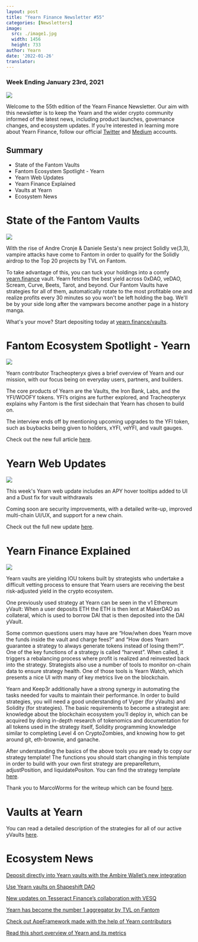 ```yaml
---
layout: post
title: "Yearn Finance Newsletter #55"
categories: [Newsletters]
image:
  src: ./image1.jpg
  width: 1456
  height: 733
author: Yearn
date: '2022-01-26'
translator:
---
```


### Week Ending January 23rd, 2021

![](./image1.jpg?w=1100&h=554)

Welcome to the 55th edition of the Yearn Finance Newsletter. Our aim with this newsletter is to keep the Yearn and the wider crypto community informed of the latest news, including product launches, governance changes, and ecosystem updates. If you’re interested in learning more about Yearn Finance, follow our official [Twitter](https://twitter.com/iearnfinance) and [Medium](https://medium.com/iearn) accounts.

## Summary

- State of the Fantom Vaults
- Fantom Ecosystem Spotlight - Yearn
- Yearn Web Updates
- Yearn Finance Explained
- Vaults at Yearn
- Ecosystem News

# State of the Fantom Vaults

![](./image2.jpg?w=674&h=680)

With the rise of Andre Cronje & Daniele Sesta's new project Solidly ve(3,3), vampire attacks have come to Fantom in order to qualify for the Solidly airdrop to the Top 20 projects by TVL on Fantom.

To take advantage of this, you can tuck your holdings into a comfy [yearn.finance](https://yearn.finance/#/home) vault. Yearn fetches the best yield across 0xDAO, veDAO, Scream, Curve, Beets, Tarot, and beyond. Our Fantom Vaults have strategies for all of them, automatically rotate to the most profitable one and realize profits every 30 minutes so you won't be left holding the bag. We'll be by your side long after the vampwars become another page in a history manga.

What's your move? Start depositing today at [yearn.finance/vaults](https://yearn.finance/vaults).

# Fantom Ecosystem Spotlight - Yearn

![](./image3.jpg?w=1456&h=819)

Yearn contributor Tracheopteryx gives a brief overview of Yearn and our mission, with our focus being on everyday users, partners, and builders.

The core products of Yearn are the Vaults, the Iron Bank, Labs, and the YFI/WOOFY tokens. YFI’s origins are further explored, and Tracheopteryx explains why Fantom is the first sidechain that Yearn has chosen to build on.

The interview ends off by mentioning upcoming upgrades to the YFI token, such as buybacks being given to holders, xYFI, veYFI, and vault gauges.

Check out the new full article [here](https://fantom.foundation/blog/fantom-ecosystem-spotlight-yearn/?__cf_chl_rt_tk=rdrT2KHoFbjTe1yyUOmIDA92AeTmrMPKtQW5yT18mwk-1643234302-0-gaNycGzNCH0).

# Yearn Web Updates

![](./image4.jpg?w=900&h=734)

This week's Yearn web update includes an APY hover tooltips added to UI and a Dust fix for vault withdrawals

Coming soon are security improvements, with a detailed write-up, improved multi-chain UI/UX, and support for a new chain.

Check out the full new update [here](https://yearnweb.substack.com/p/yearn-web-engineering-update-7d7?r=2y79e&utm_campaign=post&utm_medium=web).

# Yearn Finance Explained

![](./image5.jpg?w=1000&h=531)

Yearn vaults are yielding IOU tokens built by strategists who undertake a difficult vetting process to ensure that Yearn users are receiving the best risk-adjusted yield in the crypto ecosystem.

One previously used strategy at Yearn can be seen in the v1 Ethereum yVault: When a user deposits ETH the ETH is then lent at MakerDAO as collateral, which is used to borrow DAI that is then deposited into the DAI yVault.

Some common questions users may have are “How/when does Yearn move the funds inside the vault and charge fees?” and “How does Yearn guarantee a strategy to always generate tokens instead of losing them?”. One of the key functions of a strategy is called “harvest”. When called, it triggers a rebalancing process where profit is realized and reinvested back into the strategy. Strategists also use a number of tools to monitor on-chain data to ensure strategy health. One of those tools is Yearn Watch, which presents a nice UI with many of key metrics live on the blockchain.

Yearn and Keep3r additionally have a strong synergy in automating the tasks needed for vaults to maintain their performance. In order to build strategies, you will need a good understanding of Vyper (for yVaults) and Solidity (for strategies). The basic requirements to become a strategist are: knowledge about the blockchain ecosystem you’ll deploy in, which can be acquired by doing in-depth research of tokenomics and documentation for all tokens used in the strategy itself, Solidity programming knowledge similar to completing Level 4 on CryptoZombies, and knowing how to get around git, eth-brownie, and ganache.

After understanding the basics of the above tools you are ready to copy our strategy template! The functions you should start changing in this template in order to build with your own first strategy are prepareReturn, adjustPosition, and liquidatePositon. You can find the strategy template [here](https://github.com/yearn/brownie-strategy-mix).

Thank you to MarcoWorms for the writeup which can be found [here](https://medium.com/iearn/yearn-finance-explained-what-are-vaults-and-strategies-96970560432).

# Vaults at Yearn

You can read a detailed description of the strategies for all of our active yVaults [here](https://medium.com/yearn-state-of-the-vaults/the-vaults-at-yearn-9237905ffed3).

# Ecosystem News

[Deposit directly into Yearn vaults with the Ambire Wallet’s new integration](https://twitter.com/AmbireWallet/status/1483087593285820416)

[Use Yearn vaults on Shapeshift DAO](https://twitter.com/ShapeShift_io/status/1484599573289086984)

[New updates on Tesseract Finance’s collaboration with VESQ](https://twitter.com/tesseract_fi/status/1483484524143128578)

[Yearn has become the number 1 aggregator by TVL on Fantom](https://twitter.com/vannny365/status/1484385291947368448)

[Check out ApeFramework made with the help of Yearn contributors](https://twitter.com/ApeFramework)

[Read this short overview of Yearn and its metrics](https://twitter.com/fuuurma/status/1484503576076599298)
